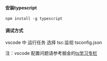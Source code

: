 #### 安装typescript
```
npm install -g typescript
```

#### 调试方式

vscode 中 运行任务 选择 tsc:监视 tsconfig.json

注：vscode 配置问题请参考掘金的[ts学习专栏](https://juejin.cn/column/7116134800678715429)
